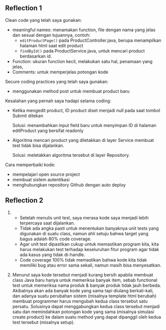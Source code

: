 ## Reflection 1

Clean code yang telah saya gunakan:
- meaningful names: menamakan function, file dengan nama yang jelas dan sesuai dengan tujuannya, contoh: 
    - `editProductPage()` pada ProductController.java, berupa menampilkan halaman html saat edit product
    - `findById()` pada ProductService.java, untuk mencari product berdasarkan id.
- Function: ukuran function kecil, melakukan satu hal, penamaan yang jelas,
- Comments: untuk memperjelas potongan kode

Secure coding practices yang telah saya gunakan:
- menggunakan method post untuk membuat product baru

Kesalahan yang pernah saya hadapi selama coding:
- Ketika mengedit product, ID product diset menjadi null pada saat tombol Submit ditekan

    Solusi: menambahkan input field baru untuk menyimpan ID di halaman editProduct yang bersifat readonly

- Algoritma mencari product yang diletakkan di layer Service membuat test tidak bisa dijalankan. 

    Solusi: meletakkan algoritma tersebut di layer Repository.

Cara memperbaiki kode:
- mempelajari open source project
- membuat sistem autentikasi
- menghubungkan repository Github dengan auto deploy

## Reflection 2

1.
   - Setelah menulis unit test, saya merasa kode saya menjadi lebih terpercaya saat dijalankan.
   - Tidak ada angka pasti untuk menentukan banyaknya unit tests yang digunakan di suatu class, namun ahli setuju bahwa target yang bagus adalah 80% code coverage.
   - Agar unit test dipastikan cukup untuk memastikan program kita, kita harus melakukan test terhadap keseluruhan fitur program agar tidak ada kasus yang tidak di-handle.
   - Code coverage 100% tidak memastikan bahwa kode kita tidak memiliki bug atau error sama sekali, namun masih bisa menyesatkan.

2. Menurut saya kode tersebut menjadi kurang bersih apabila membuat class Java baru hanya untuk memeriksa banyak item, sebab functional test untuk memeriksa nama produk & banyak produk tidak jauh berbeda. Akibatnya akan ada banyak kode yang sama tapi diulang berkali-kali, dan adanya suatu perubahan sistem (misalnya template html berubah) membuat programmer harus mengubah kedua class tersebut satu persatu. Solusinya dapat menggabungkan kedua class tersebut menjadi satu dan memindahkan potongan kode yang sama (misalnya  simulasi create product) ke dalam suatu method yang dapat dipanggil oleh kedua test tersebut (misalnya setup).


